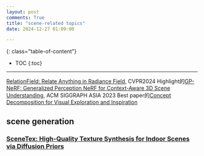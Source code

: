 ```yaml
---
layout: post
comments: True
title: "scene-related topics"
date: 2024-12-27 01:09:00

---
```


<!--more-->

{: class="table-of-content"}
* TOC
{:toc}

---

[RelationField: Relate Anything in Radiance Field](https://relationfield.github.io/), CVPR2024 Highlight的[GP-NeRF: Generalized Perception NeRF for Context-Aware 3D Scene Understanding](https://lifuguan.github.io/gpnerf-pages/), ACM SIGGRAPH ASIA 2023 Best paper的[Concept Decomposition for Visual Exploration and Inspiration](https://inspirationtree.github.io/inspirationtree/)

## scene generation

### [SceneTex: High-Quality Texture Synthesis for Indoor Scenes via Diffusion Priors](https://daveredrum.github.io/SceneTex/)
